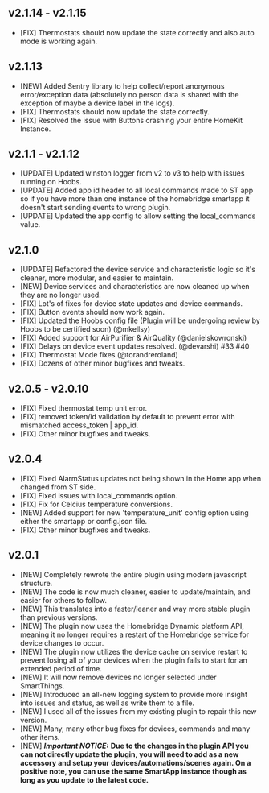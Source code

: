 ## v2.1.14 - v2.1.15
- [FIX] Thermostats should now update the state correctly and also auto mode is working again.

## v2.1.13
- [NEW] Added Sentry library to help collect/report anonymous error/exception data (absolutely no person data is shared with the exception of maybe a device label in the logs).
- [FIX] Thermostats should now update the state correctly.
- [FIX] Resolved the issue with Buttons crashing your entire HomeKit Instance.

## v2.1.1 - v2.1.12
- [UPDATE] Updated winston logger from v2 to v3 to help with issues running on Hoobs.
- [UPDATE] Added app id header to all local commands made to ST app so if you have more than one instance of the homebridge smartapp it doesn't start sending events to wrong plugin.
- [UPDATE] Updated the app config to allow setting the local_commands value.

## v2.1.0
- [UPDATE] Refactored the device service and characteristic logic so it's cleaner, more modular, and easier to maintain.
- [NEW] Device services and characteristics are now cleaned up when they are no longer used.
- [FIX] Lot's of fixes for device state updates and device commands.
- [FIX] Button events should now work again.
- [FIX] Updated the Hoobs config file (Plugin will be undergoing review by Hoobs to be certified soon) (@mkellsy)
- [FIX] Added support for AirPurifier & AirQuality (@danielskowronski)
- [FIX] Delays on device event updates resolved. (@devarshi) #33 #40
- [FIX] Thermostat Mode fixes (@torandreroland)
- [FIX] Dozens of other minor bugfixes and tweaks.

## v2.0.5 - v2.0.10
- [FIX] Fixed thermostat temp unit error.
- [FIX] removed token/id validation by default to prevent error with mismatched access_token | app_id.
- [FIX] Other minor bugfixes and tweaks.

## v2.0.4
- [FIX] Fixed AlarmStatus updates not being shown in the Home app when changed from ST side.
- [FIX] Fixed issues with local_commands option.
- [FIX] Fix for Celcius temperature conversions.
- [NEW] Added support for new 'temperature_unit' config option using either the smartapp or config.json file.
- [FIX] Other minor bugfixes and tweaks.

## v2.0.1
- [NEW] Completely rewrote the entire plugin using modern javascript structure.
- [NEW] The code is now much cleaner,  easier to update/maintain, and easier for others to follow.
- [NEW] This translates into a  faster/leaner and way more stable plugin than previous versions.
- [NEW] The plugin now uses the Homebridge Dynamic platform API, meaning it no longer requires a restart of the Homebridge service for device changes to occur.
- [NEW] The plugin now utilizes the device cache on service restart to prevent losing all of your devices when the plugin fails to start for an extended period of time.
- [NEW] It will now remove devices no longer selected under SmartThings.
- [NEW] Introduced an all-new logging system to provide more insight into issues and status, as well as write them to a file.
- [NEW] I used all of the issues from my existing plugin to repair this new version.
- [NEW] Many, many other bug fixes for devices, commands and many other items.
- [NEW] ***Important NOTICE:***
**Due to the changes in the plugin API you can not directly update the plugin, you will need to add as a new accessory and setup your devices/automations/scenes again.
On a positive note, you can use the same SmartApp instance though as long as you update to the latest code.**
